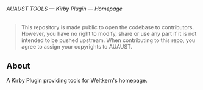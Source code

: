 ###### AUAUST TOOLS — Kirby Plugin — Homepage

> This repository is made public to open the codebase to contributors. However, you have no right to modify, share or use any part if it is not intended to be pushed upstream.
> When contributing to this repo, you agree to assign your copyrights to AUAUST.

## About

A Kirby Plugin providing tools for Weltkern's homepage.

